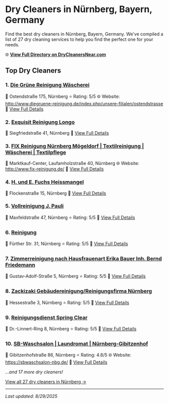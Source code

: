 # Dry Cleaners in Nürnberg, Bayern, Germany

Find the best dry cleaners in Nürnberg, Bayern, Germany. We've compiled a list of 27 dry cleaning services to help you find the perfect one for your needs.

🌐 **[View Full Directory on DryCleanersNear.com](https://drycleanersnear.com/city/Germany/Bayern/N%C3%BCrnberg)**

## Top Dry Cleaners

### 1. [Die Grüne Reinigung Wäscherei](https://drycleanersnear.com/dryCleaner/68b10a95f5ec332d9a7bde99/die-gr-ne-reinigung-w-scherei)
📍 Ostendstraße 175, Nürnberg
⭐ Rating: 5/5
🌐 Website: http://www.diegruene-reinigung.de/index.php/unsere-filialen/ostendstrasse
🔗 [View Full Details](https://drycleanersnear.com/dryCleaner/68b10a95f5ec332d9a7bde99/die-gr-ne-reinigung-w-scherei)

### 2. [Exquisit Reinigung Longo](https://drycleanersnear.com/dryCleaner/68b10a4ff5ec332d9a7bdc8f/exquisit-reinigung-longo)
📍 Siegfriedstraße 41, Nürnberg
🔗 [View Full Details](https://drycleanersnear.com/dryCleaner/68b10a4ff5ec332d9a7bdc8f/exquisit-reinigung-longo)

### 3. [FIX Reinigung Nürnberg Mögeldorf | Textilreinigung | Wäscherei | Textilpflege](https://drycleanersnear.com/dryCleaner/68b10a35f5ec332d9a7bdbe3/fix-reinigung-n-rnberg-m-geldorf-textilreinigung-w-scherei-textilpflege)
📍 Marktkauf-Center, Laufamholzstraße 40, Nürnberg
🌐 Website: http://www.fix-reinigung.de/
🔗 [View Full Details](https://drycleanersnear.com/dryCleaner/68b10a35f5ec332d9a7bdbe3/fix-reinigung-n-rnberg-m-geldorf-textilreinigung-w-scherei-textilpflege)

### 4. [H. und E. Fuchs Heissmangel](https://drycleanersnear.com/dryCleaner/68b10b20f5ec332d9a7bf4a8/h-und-e-fuchs-heissmangel)
📍 Flockenstraße 15, Nürnberg
🔗 [View Full Details](https://drycleanersnear.com/dryCleaner/68b10b20f5ec332d9a7bf4a8/h-und-e-fuchs-heissmangel)

### 5. [Vollreinigung J. Pauli](https://drycleanersnear.com/dryCleaner/68b10a66f5ec332d9a7bdd7a/vollreinigung-j-pauli)
📍 Maxfeldstraße 47, Nürnberg
⭐ Rating: 5/5
🔗 [View Full Details](https://drycleanersnear.com/dryCleaner/68b10a66f5ec332d9a7bdd7a/vollreinigung-j-pauli)

### 6. [Reinigung](https://drycleanersnear.com/dryCleaner/68b10ac3f5ec332d9a7bf117/reinigung)
📍 Fürther Str. 31, Nürnberg
⭐ Rating: 5/5
🔗 [View Full Details](https://drycleanersnear.com/dryCleaner/68b10ac3f5ec332d9a7bf117/reinigung)

### 7. [Zimmerreinigung nach Hausfrauenart Erika Bauer Inh. Bernd Friedemann](https://drycleanersnear.com/dryCleaner/68b10aeaf5ec332d9a7bf25f/zimmerreinigung-nach-hausfrauenart-erika-bauer-inh-bernd-friedemann)
📍 Gustav-Adolf-Straße 5, Nürnberg
⭐ Rating: 5/5
🔗 [View Full Details](https://drycleanersnear.com/dryCleaner/68b10aeaf5ec332d9a7bf25f/zimmerreinigung-nach-hausfrauenart-erika-bauer-inh-bernd-friedemann)

### 8. [Zackizaki Gebäudereinigung/Reinigungsfirma Nürnberg](https://drycleanersnear.com/dryCleaner/68b10af7f5ec332d9a7bf2ea/zackizaki-geb-udereinigung-reinigungsfirma-n-rnberg)
📍 Hessestraße 3, Nürnberg
⭐ Rating: 5/5
🔗 [View Full Details](https://drycleanersnear.com/dryCleaner/68b10af7f5ec332d9a7bf2ea/zackizaki-geb-udereinigung-reinigungsfirma-n-rnberg)

### 9. [Reinigungsdienst Spring Clear](https://drycleanersnear.com/dryCleaner/68b10b0ef5ec332d9a7bf3e7/reinigungsdienst-spring-clear)
📍 Dr.-Linnert-Ring 8, Nürnberg
⭐ Rating: 5/5
🔗 [View Full Details](https://drycleanersnear.com/dryCleaner/68b10b0ef5ec332d9a7bf3e7/reinigungsdienst-spring-clear)

### 10. [SB-Waschsalon | Laundromat | Nürnberg-Gibitzenhof](https://drycleanersnear.com/dryCleaner/68b10ae5f5ec332d9a7bf23d/sb-waschsalon-laundromat-n-rnberg-gibitzenhof)
📍 Gibitzenhofstraße 86, Nürnberg
⭐ Rating: 4.8/5
🌐 Website: https://sbwaschsalon-nbg.de/
🔗 [View Full Details](https://drycleanersnear.com/dryCleaner/68b10ae5f5ec332d9a7bf23d/sb-waschsalon-laundromat-n-rnberg-gibitzenhof)


*...and 17 more dry cleaners!*

[View all 27 dry cleaners in Nürnberg →](https://drycleanersnear.com/city/Germany/Bayern/N%C3%BCrnberg)

---

*Last updated: 8/29/2025*
